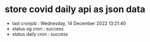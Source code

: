 # store covid daily api as json data

- last cronjob : Wednesday, 14 December 2022 13:21:40
- status og cron : success
- status daily cron : success
      
      